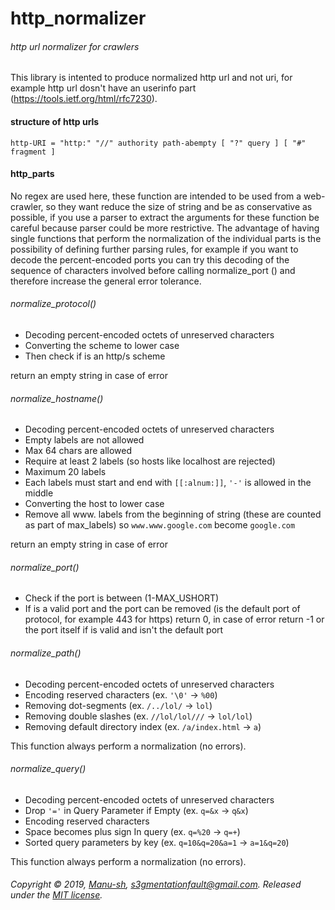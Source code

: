 # http_normalizer
###### http url normalizer for crawlers

This library is intented to produce normalized http url and not uri, for example http url dosn't have an userinfo part (https://tools.ietf.org/html/rfc7230).

#### structure of http urls

```
http-URI = "http:" "//" authority path-abempty [ "?" query ] [ "#" fragment ]
```

#### http_parts
No regex are used here, these function are intended to be used from a web-crawler, so they want reduce the size of string
and be as conservative as possible, if you use a parser to extract the arguments for these function be careful because parser
could be more restrictive. The advantage of having single functions that perform the normalization of the individual parts 
is the possibility of defining further parsing rules, for example if you want to decode the percent-encoded ports you can 
try this decoding of the sequence of characters involved before calling normalize_port () and therefore increase the general
error tolerance.

###### normalize_protocol()
* Decoding percent-encoded octets of unreserved characters
* Converting the scheme to lower case
* Then check if is an http/s scheme

return an empty string in case of error

###### normalize_hostname()
* Decoding percent-encoded octets of unreserved characters
* Empty labels are not allowed
* Max 64 chars are allowed
* Require at least 2 labels (so hosts like localhost are rejected)
* Maximum 20 labels
* Each labels must start and end with `[[:alnum:]]`, `'-'` is allowed in the middle
* Converting the host to lower case
* Remove all www. labels from the beginning of string (these are counted as part of  max_labels) so `www.www.google.com` become `google.com`

return an empty string in case of error

###### normalize_port()
* Check if the port is between (1-MAX_USHORT)
* If is a valid port and the port can be removed (is the default port of protocol, for example 443 for https) return 0, in case of error return -1
or the port itself if is valid and isn't the default port

###### normalize_path()
* Decoding percent-encoded octets of unreserved characters
* Encoding reserved characters (ex. `'\0'` &rarr; `%00`)
* Removing dot-segments (ex. `/../lol/` &rarr; `lol`)
* Removing double slashes (ex. `//lol/lol///` &rarr; `lol/lol`)
* Removing default directory index (ex. `/a/index.html`  &rarr; `a`)

This function always perform a normalization (no errors).

###### normalize_query()
* Decoding percent-encoded octets of unreserved characters
* Drop `'='` in Query Parameter if Empty (ex. `q=&x` &rarr; `q&x`)
* Encoding reserved characters
* Space becomes plus sign In query (ex. `q=%20` &rarr; `q=+`)
* Sorted query parameters by key (ex. `q=10&q=20&a=1` &rarr; `a=1&q=20`)

This function always perform a normalization (no errors).

###### Copyright © 2019, [Manu-sh](https://github.com/Manu-sh), s3gmentationfault@gmail.com. Released under the [MIT license](LICENSE).